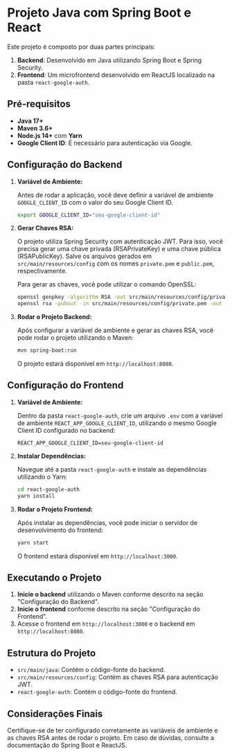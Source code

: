 
# Projeto Java com Spring Boot e React

Este projeto é composto por duas partes principais:

1. **Backend**: Desenvolvido em Java utilizando Spring Boot e Spring Security.
2. **Frontend**: Um microfrontend desenvolvido em ReactJS localizado na pasta `react-google-auth`.

## Pré-requisitos

- **Java 17+**
- **Maven 3.6+**
- **Node.js 14+** com **Yarn**
- **Google Client ID**: É necessário para autenticação via Google.

## Configuração do Backend

1. **Variável de Ambiente:**

   Antes de rodar a aplicação, você deve definir a variável de ambiente `GOOGLE_CLIENT_ID` com o valor do seu Google Client ID.

   ```bash
   export GOOGLE_CLIENT_ID="seu-google-client-id"
   ```

2. **Gerar Chaves RSA:**

   O projeto utiliza Spring Security com autenticação JWT. Para isso, você precisa gerar uma chave privada (RSAPrivateKey) e uma chave pública (RSAPublicKey). Salve os arquivos gerados em `src/main/resources/config` com os nomes `private.pem` e `public.pem`, respectivamente.

   Para gerar as chaves, você pode utilizar o comando OpenSSL:

   ```bash
   openssl genpkey -algorithm RSA -out src/main/resources/config/private.pem -pkeyopt rsa_keygen_bits:2048
   openssl rsa -pubout -in src/main/resources/config/private.pem -out src/main/resources/config/public.pem
   ```

3. **Rodar o Projeto Backend:**

   Após configurar a variável de ambiente e gerar as chaves RSA, você pode rodar o projeto utilizando o Maven:

   ```bash
   mvn spring-boot:run
   ```

   O projeto estará disponível em `http://localhost:8080`.

## Configuração do Frontend

1. **Variável de Ambiente:**

   Dentro da pasta `react-google-auth`, crie um arquivo `.env` com a variável de ambiente `REACT_APP_GOOGLE_CLIENT_ID`, utilizando o mesmo Google Client ID configurado no backend:

   ```
   REACT_APP_GOOGLE_CLIENT_ID=seu-google-client-id
   ```

2. **Instalar Dependências:**

   Navegue até a pasta `react-google-auth` e instale as dependências utilizando o Yarn:

   ```bash
   cd react-google-auth
   yarn install
   ```

3. **Rodar o Projeto Frontend:**

   Após instalar as dependências, você pode iniciar o servidor de desenvolvimento do frontend:

   ```bash
   yarn start
   ```

   O frontend estará disponível em `http://localhost:3000`.

## Executando o Projeto

1. **Inicie o backend** utilizando o Maven conforme descrito na seção "Configuração do Backend".
2. **Inicie o frontend** conforme descrito na seção "Configuração do Frontend".
3. Acesse o frontend em `http://localhost:3000` e o backend em `http://localhost:8080`.

## Estrutura do Projeto

- `src/main/java`: Contém o código-fonte do backend.
- `src/main/resources/config`: Contém as chaves RSA para autenticação JWT.
- `react-google-auth`: Contém o código-fonte do frontend.

## Considerações Finais

Certifique-se de ter configurado corretamente as variáveis de ambiente e as chaves RSA antes de rodar o projeto. Em caso de dúvidas, consulte a documentação do Spring Boot e ReactJS.
